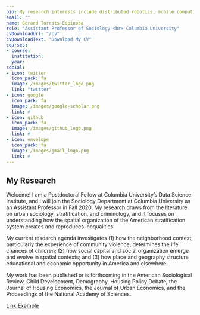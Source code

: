 ```yaml
---
bio: My research interests include distributed robotics, mobile computing and programmable matter.
email: ""
name: Gerard Torrats-Espinosa
role: "Assistant Professor of Sociology <br> Columbia University"
cvDownloadUrl: "/cv"
cvDownloadText: "Download My CV"
courses:
- course:
  institution: 
  year: 
social:
- icon: twitter
  icon_pack: fa
  image: /images/twitter_logo.png 
  link: "twitter"
- icon: google
  icon_pack: fa
  image: /images/google-scholar.png 
  link: #
- icon: github
  icon_pack: fa
  image: /images/github_logo.png 
  link: #
- icon: envelope
  icon_pack: fa
  image: /images/gmail_logo.png 
  link: #
---
```


## My Research

Welcome! I am a Postdoctoral Fellow at Columbia University’s Data Science Institute, and I will join the Sociology Department at Columbia University as an Assistant Professor in Fall 2020. My research draws from the literature on urban sociology, stratification, and criminology, and it focuses on understanding how the spatial  organization of the American stratification system creates and reproduces inequalities.

My current research agenda investigates (1) how the neighborhood context, particularly the experience of community violence, determines the life chances of children; (2) how social capital and social organization emerge and evolve in spatial contexts; and (3) how place and geography structure educational and economic opportunity in America and elsewhere.

My work has been published or is forthcoming in the American Sociological Review, Child Development, Demography, Housing Policy Debate, the Journal of Housing Economics, the Journal of Urban Economics, and the Proceedings of the National Academy of Sciences.

[Link Example](#linkurlhere)